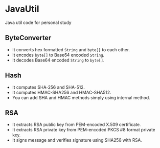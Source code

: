 # JavaUtil
Java util code for personal study

## ByteConverter
- It converts hex formatted `String` and `byte[]` to each other.
- It encodes `byte[]` to Base64 encoded `String`.
- It decodes Base64 encoded `String` to `byte[]`.

## Hash
- It computes SHA-256 and SHA-512.
- It computes HMAC-SHA256 and HMAC-SHA512.
- You can add SHA and HMAC methods simply using internal method.

## RSA
- It extracts RSA public key from PEM-encoded X.509 certificate.
- It extracts RSA private key from PEM-encoded PKCS #8 format private key.
- It signs message and verifies signature using SHA256 with RSA.
